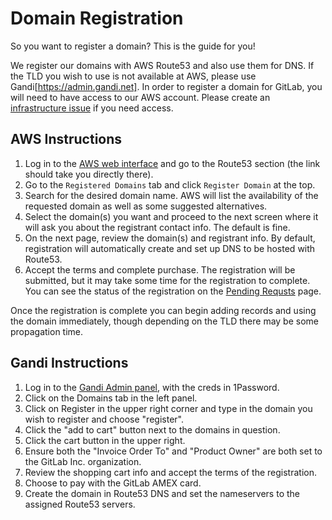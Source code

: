 # Domain Registration

So you want to register a domain? This is the guide for you!

We register our domains with AWS Route53 and also use them for DNS. If the TLD you wish to use is not available at AWS, please
use Gandi[https://admin.gandi.net].
In order to register a domain for GitLab, you will need to have
access to our AWS account. Please create an [infrastructure issue](https://gitlab.com/gitlab-com/gl-infra/reliability/-/issues/new)
if you need access.

## AWS Instructions

1. Log in to the [AWS web interface](https://console.aws.amazon.com/route53/home?#DomainListing:) and go to the Route53 section (the link should take you directly there).
1. Go to the `Registered Domains` tab and click `Register Domain` at the top.
1. Search for the desired domain name. AWS will list the availability of the requested domain as well as some suggested alternatives.
1. Select the domain(s) you want and proceed to the next screen where it will ask you about the registrant contact info. The default is fine.
1. On the next page, review the domain(s) and registrant info. By default, registration will automatically create and set up DNS to be hosted with Route53.
1. Accept the terms and complete purchase. The registration will be submitted, but it may take some time for the registration to complete. You can see the status of the registration on the [Pending Requsts](https://console.aws.amazon.com/route53/home?region=us-east-1#DomainRequests:) page.

Once the registration is complete you can begin adding records and using
the domain immediately, though depending on the TLD there may be some
propagation time.

## Gandi Instructions

1. Log in to the [Gandi Admin panel](https://admin.gandi.net), with the creds in 1Password.
2. Click on the Domains tab in the left panel.
3. Click on Register in the upper right corner and type in the domain you wish to register and choose "register".
4. Click the "add to cart" button next to the domains in question.
5. Click the cart button in the upper right.
6. Ensure both the "Invoice Order To" and "Product Owner" are both set to the GitLab Inc. organization.
7. Review the shopping cart info and accept the terms of the registration.
8. Choose to pay with the GitLab AMEX card.
9. Create the domain in Route53 DNS and set the nameservers to the assigned Route53 servers.
